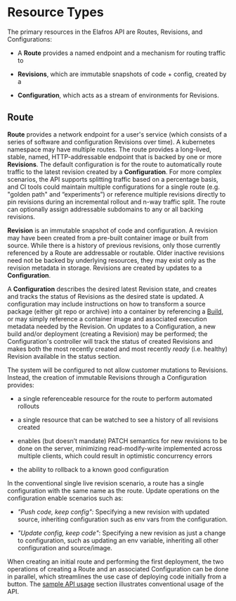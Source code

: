 # Resource Types

The primary resources in the Elafros API are Routes, Revisions, and Configurations:

* A **Route** provides a named endpoint and a mechanism for routing traffic to

* **Revisions**, which are immutable snapshots of code + config, created by a

* **Configuration**, which acts as a stream of environments for Revisions.

## Route

**Route** provides a network endpoint for a user's service (which
consists of a series of software and configuration Revisions over
time). A kubernetes namespace may have multiple routes. The route
provides a long-lived, stable, named, HTTP-addressable endpoint that
is backed by one or more **Revisions**. The default configuration is
for the route to automatically route traffic to the latest revision
created by a **Configuration**. For more complex scenarios, the API
supports splitting traffic based on a percentage basis, and CI tools
could maintain multiple configurations for a single route
(e.g. "golden path" and “experiments”) or reference multiple revisions
directly to pin revisions during an incremental rollout and n-way
traffic split. The route can optionally assign addressable subdomains
to any or all backing revisions.

**Revision** is an immutable snapshot of code and configuration. A
revision may have been created from a pre-built container image or
built from source. While there is a history of previous revisions,
only those currently referenced by a Route are addressable or
routable. Older inactive revisions need not be backed by underlying
resources, they may exist only as the revision metadata in
storage. Revisions are created by updates to a **Configuration**.

A **Configuration** describes the desired latest Revision state, and
creates and tracks the status of Revisions as the desired state is
updated. A configuration may include instructions on how to transform
a source package (either git repo or archive) into a container by
referencing a [Build](https://github.com/elafros/build-crd), or may
simply reference a container image and associated execution metadata
needed by the Revision. On updates to a Configuration, a new build
and/or deployment (creating a Revision) may be performed; the
Configuration's controller will track the status of created Revisions
and makes both the most recently created and most recently *ready*
(i.e. healthy) Revision available in the status section.

The system will be configured to not allow customer mutations to
Revisions. Instead, the creation of immutable Revisions through a
Configuration provides:

* a single referenceable resource for the route to perform automated
  rollouts

* a single resource that can be watched to see a history of all
  revisions created

* enables (but doesn’t mandate) PATCH semantics for new revisions to
  be done on the server, minimizing read-modify-write implemented
  across multiple clients, which could result in optimistic
  concurrency errors

* the ability to rollback to a known good configuration

In the conventional single live revision scenario, a route has a
single configuration with the same name as the route. Update
operations on the configuration enable scenarios such as:

* *"Push code, keep config":* Specifying a new revision with updated
  source, inheriting configuration such as env vars from the
  configuration.

* *"Update config, keep code"*: Specifying a new revision as just a
  change to configuration, such as updating an env variable,
  inheriting all other configuration and source/image.

When creating an initial route and performing the first deployment,
the two operations of creating a Route and an associated Configuration
can be done in parallel, which streamlines the use case of deploying
code initially from a button. The
[sample API usage](normative_examples.md) section illustrates
conventional usage of the API.
